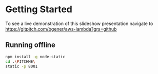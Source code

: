 # Getting Started

To see a live demonstration of this slideshow presentation navigate to https://gitpitch.com/bgener/aws-lambda?grs=github


## Running offline

```bash
npm install -g node-static
cd .\PITCHME\
static -p 8001
```